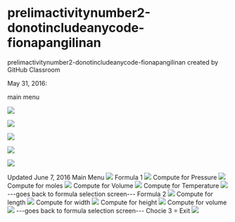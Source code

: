 # prelimactivitynumber2-donotincludeanycode-fionapangilinan
prelimactivitynumber2-donotincludeanycode-fionapangilinan created by GitHub Classroom

May 31, 2016:

main menu

![](a1.jpg)

![](a2.jpg)

![](a3.jpg)

![](a4.jpg)

![](a5.jpg)

Updated June 7, 2016
Main Menu
![](p21.jpg)
Formula 1
![](p22.jpg)
Compute for Pressure
![](p23.jpg)
Compute for moles
![](p24.jpg)
Compute for Volume
![](p25.jpg)
Compute for Temperature
![](p26.jpg)
---goes back to formula selection screen---
Formula 2
![](p27.jpg)
Compute for length
![](p28.jpg)
Compute for width
![](p29.jpg)
Compute for height
![](p30.jpg)
Compute for volume
![](p31.jpg)
---goes back to formula selection screen---
Chocie 3 = Exit
![](p32.jpg)
